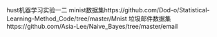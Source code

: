 hust机器学习实验一二
minist数据集https://github.com/Dod-o/Statistical-Learning-Method_Code/tree/master/Mnist
垃圾邮件数据集https://github.com/Asia-Lee/Naive_Bayes/tree/master/email
